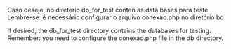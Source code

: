 Caso deseje, no direterio db_for_test conten as data bases para teste.
Lembre-se: é necessário configurar o arquivo conexao.php no diretório bd

If desired, the db_for_test directory contains the databases for testing.
Remember: you need to configure the conexao.php file in the db directory.
